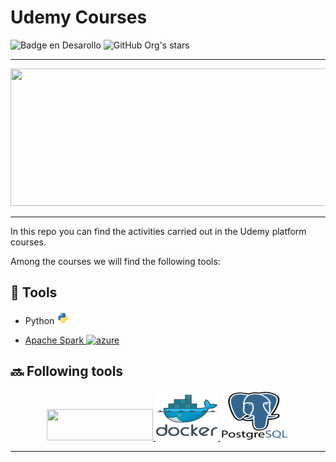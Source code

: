 # Udemy Courses
![Badge en Desarollo](https://img.shields.io/badge/STATUS-EN%20DESAROLLO-green)
![GitHub Org's stars](https://img.shields.io/badge/Release%20Date-December-blue)

 --- 

<p align="center">
  <img width="550" height="220" src="https://upload.wikimedia.org/wikipedia/commons/thumb/e/e3/Udemy_logo.svg/1200px-Udemy_logo.svg.png">
</p>

 --- 
In this repo you can find the activities carried out in the Udemy platform courses. 

Among the courses we will find the following tools:

## :hammer: Tools


- Python <a href="https://www.python.org" target="_blank" rel="noreferrer"> <img src="https://raw.githubusercontent.com/devicons/devicon/master/icons/python/python-original.svg" width="20" height="20">

- Apache Spark <a href="https://spark.apache.org" target="_blank" rel="noreferrer"> <img src="https://upload.wikimedia.org/wikipedia/commons/thumb/f/f3/Apache_Spark_logo.svg/2560px-Apache_Spark_logo.svg.png" alt="azure" width="35" height="20"/> </a>
 
 ## :soon: Following tools


<p align="center"> <a href="https://kafka.apache.org/" target="_blank" rel="noreferrer"> <img src="https://images.velog.io/images/ihwann/post/51838d3b-4dc6-42aa-8aad-51d850bdc423/Apache%20kafka.png" width="170" height="50"> <a href="https://www.docker.com/" target="_blank" rel="noreferrer"> <img src="https://raw.githubusercontent.com/devicons/devicon/master/icons/docker/docker-original-wordmark.svg" alt="docker" width="100" height="80"> </a><a href="https://www.postgresql.org" target="_blank" rel="noreferrer"> <img src="https://raw.githubusercontent.com/devicons/devicon/master/icons/postgresql/postgresql-original-wordmark.svg" alt="postgresql" width="110" height="80">
</p>

  ---

